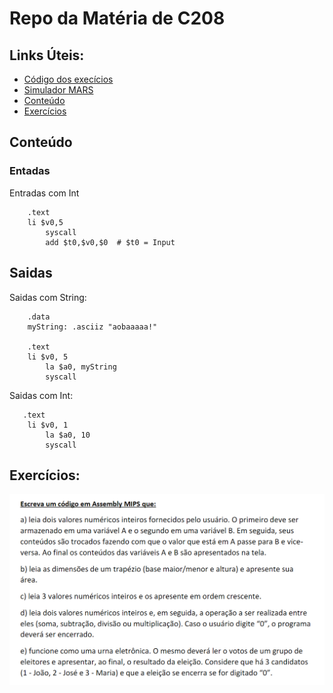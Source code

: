 # Repo da Matéria de C208
## Links Úteis:
* [Código dos execícios](https://github.com/BrunoVollin/c208/tree/master/src)
* [Simulador MARS](https://github.com/BrunoVollin/c208/blob/master/Mars4_5.jar)
* [Conteúdo](#conteúdo)
* [Exercícios](#exercícios)

## Conteúdo

### Entadas
Entradas com Int
```assembly
    .text	
	li $v0,5 
    	syscall
    	add $t0,$v0,$0  # $t0 = Input
```
##  Saidas
Saidas com String:
```assembly
    .data
	myString: .asciiz "aobaaaaa!"

    .text
	li $v0, 5
    	la $a0, myString
    	syscall
```
Saidas com Int:
```assembly
   .text	
	li $v0, 1
    	la $a0, 10
    	syscall
```



## Exercícios:
![](
https://raw.githubusercontent.com/BrunoVollin/c208/master/exercicios.png
)
